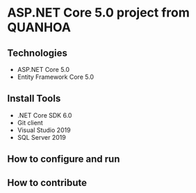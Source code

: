 # ASP.NET Core 5.0 project from QUANHOA
## Technologies
- ASP.NET Core 5.0
- Entity Framework Core 5.0
## Install Tools
- .NET Core SDK 6.0
- Git client
- Visual Studio 2019
- SQL Server 2019
## How to configure and run
## How to contribute